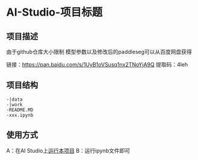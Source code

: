 # AI-Studio-项目标题

## 项目描述
由于github仓库大小限制 模型参数以及修改后的paddleseg可以从百度网盘获得 

链接：https://pan.baidu.com/s/1UyB1oVSusq1nx2TNoYjA9Q 
提取码：4leh

## 项目结构
```
-|data
-|work
-README.MD
-xxx.ipynb
```
## 使用方式
A：在AI Studio上[运行本项目](https://aistudio.baidu.com/aistudio/projectdetail/2260665?shared=1)
B：运行ipynb文件即可
